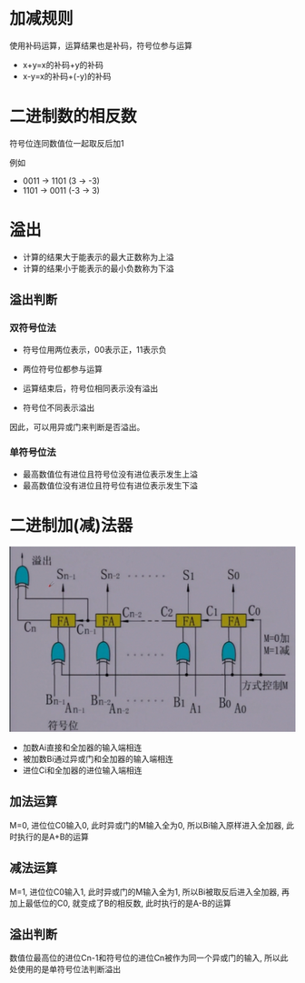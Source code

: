# 加减规则

使用补码运算，运算结果也是补码，符号位参与运算

- x+y=x的补码+y的补码
- x-y=x的补码+(-y)的补码

# 二进制数的相反数

符号位连同数值位一起取反后加1

例如 
- 0011 → 1101 (3 → -3)
- 1101 → 0011 (-3 → 3)

# 溢出

- 计算的结果大于能表示的最大正数称为上溢
- 计算的结果小于能表示的最小负数称为下溢

## 溢出判断

### 双符号位法

- 符号位用两位表示，00表示正，11表示负
- 两位符号位都参与运算

- 运算结束后，符号位相同表示没有溢出
- 符号位不同表示溢出

因此，可以用异或门来判断是否溢出。

### 单符号位法

- 最高数值位有进位且符号位没有进位表示发生上溢
- 最高数值位没有进位且符号位有进位表示发生下溢


# 二进制加(减)法器

![加法器](img/adder.jpg)

- 加数Ai直接和全加器的输入端相连
- 被加数Bi通过异或门和全加器的输入端相连
- 进位Ci和全加器的进位输入端相连

## 加法运算

M=0, 进位位C0输入0, 此时异或门的M输入全为0, 所以Bi输入原样进入全加器, 此时执行的是A+B的运算

## 减法运算

M=1, 进位位C0输入1, 此时异或门的M输入全为1, 所以Bi被取反后进入全加器, 再加上最低位的C0, 就变成了B的相反数, 此时执行的是A-B的运算

## 溢出判断

数值位最高位的进位Cn-1和符号位的进位Cn被作为同一个异或门的输入, 所以此处使用的是单符号位法判断溢出
